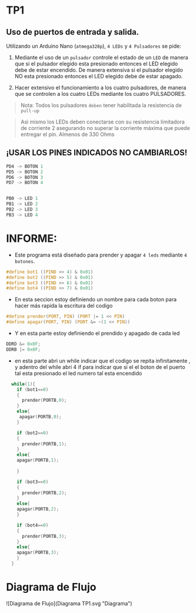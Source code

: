 # TP1

## Uso de puertos de entrada y salida. 

Utilizando un Arduino Nano (`atmega328p`), `4 LEDs` y `4 Pulsadores` se pide:

1. Mediante el uso de un `pulsador` controle el estado de un `LED` de manera que si el pulsador elegido esta presionado entonces el LED elegido debe de estar encendido. De manera extensiva si el pulsador elegido NO esta presionado entonces el LED elegido debe de estar apagado. 

2.  Hacer extensivo el funcionamiento a los cuatro pulsadores, de manera que se controlen a los cuatro LEDs mediante los cuatro PULSADORES. 

> Nota: Todos los pulsadores `deben` tener habilitada la resistencia de `pull-up`

> Asi mismo los LEDs deben conectarse con su resistencia limitadora de corriente 2 asegurando no superar la corriente máxima que puede entregar el pin. Almenos de 330 Ohms


## ¡USAR LOS PINES INDICADOS NO CAMBIARLOS!

``` C
PD4 -> BOTON 1 
PD5 -> BOTON 2 
PD6 -> BOTON 3 
PD7 -> BOTON 4


PB0 -> LED 1 
PB1 -> LED 2 
PB2 -> LED 3 
PB3 -> LED 4
```


# INFORME:
- Este programa está diseñado para prender y apagar `4 leds` mediante `4 botones`.

``` c
#define bot1 ((PIND >> 4) & 0x01)
#define bot2 ((PIND >> 5) & 0x01)
#define bot3 ((PIND >> 6) & 0x01)
#define bot4 ((PIND >> 7) & 0x01) 
```
- En esta seccion estoy definiendo un nombre para cada boton para hacer más rapida la escritura del codigo 

``` c 
#define prender(PORT, PIN) (PORT |= 1 << PIN)
#define apagar(PORT, PIN) (PORT &= ~(1 << PIN))
```
- Y en esta parte estoy definiendo el prendido y apagado de cada led 

``` C
DDRD &= 0x0F;
DDRB |= 0x0F;
``` 
- en esta parte abri un while indicar que el codigo se repita infinitamente , y adentro del while abri 4 if para indicar que si el el boton de el puerto tal esta presionado el led numero tal esta encendido 

``` C
  while(1){
    if (bot1==0)
    {
      prender(PORTB,0);
    }
    else{
     apagar(PORTB,0);
    }

    if (bot2==0)
    {
      prender(PORTB,1);
    }
    else{
    apagar(PORTB,1);
     
    }

    if (bot3==0)
    {
      prender(PORTB,2);
    }
    else{
    apagar(PORTB,2);
    }

    if (bot4==0)
    {
      prender(PORTB,3);
    }
    else{
    apagar(PORTB,3);
    }
  }
  ```

# Diagrama de Flujo
![Diagrama de Flujo](Diagrama TP1.svg "Diagrama")
